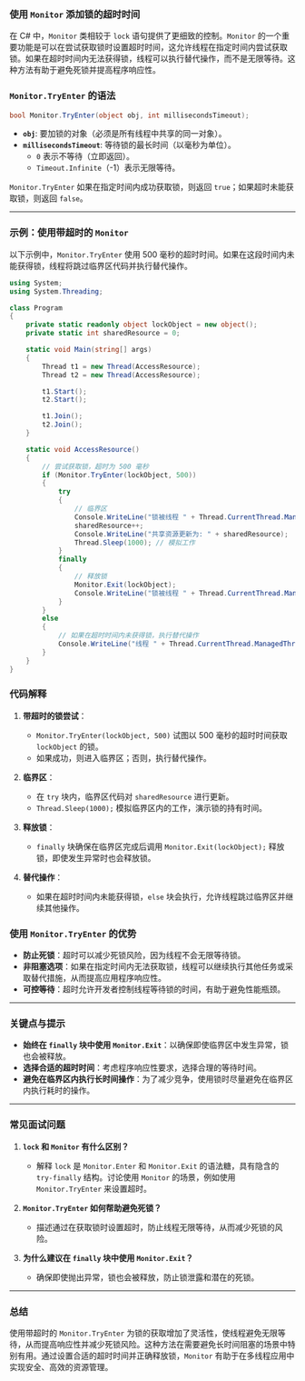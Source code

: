 ### 使用 `Monitor` 添加锁的超时时间

在 C# 中，`Monitor` 类相较于 `lock` 语句提供了更细致的控制。`Monitor` 的一个重要功能是可以在尝试获取锁时设置超时时间，这允许线程在指定时间内尝试获取锁。如果在超时时间内无法获得锁，线程可以执行替代操作，而不是无限等待。这种方法有助于避免死锁并提高程序响应性。

### `Monitor.TryEnter` 的语法

```csharp
bool Monitor.TryEnter(object obj, int millisecondsTimeout);
```

- **`obj`**: 要加锁的对象（必须是所有线程中共享的同一对象）。
- **`millisecondsTimeout`**: 等待锁的最长时间（以毫秒为单位）。
  - `0` 表示不等待（立即返回）。
  - `Timeout.Infinite`（-1）表示无限等待。

`Monitor.TryEnter` 如果在指定时间内成功获取锁，则返回 `true`；如果超时未能获取锁，则返回 `false`。

---

### 示例：使用带超时的 `Monitor`

以下示例中，`Monitor.TryEnter` 使用 500 毫秒的超时时间。如果在这段时间内未能获得锁，线程将跳过临界区代码并执行替代操作。

```csharp
using System;
using System.Threading;

class Program
{
    private static readonly object lockObject = new object();
    private static int sharedResource = 0;

    static void Main(string[] args)
    {
        Thread t1 = new Thread(AccessResource);
        Thread t2 = new Thread(AccessResource);

        t1.Start();
        t2.Start();

        t1.Join();
        t2.Join();
    }

    static void AccessResource()
    {
        // 尝试获取锁，超时为 500 毫秒
        if (Monitor.TryEnter(lockObject, 500))
        {
            try
            {
                // 临界区
                Console.WriteLine("锁被线程 " + Thread.CurrentThread.ManagedThreadId + " 获得");
                sharedResource++;
                Console.WriteLine("共享资源更新为: " + sharedResource);
                Thread.Sleep(1000); // 模拟工作
            }
            finally
            {
                // 释放锁
                Monitor.Exit(lockObject);
                Console.WriteLine("锁被线程 " + Thread.CurrentThread.ManagedThreadId + " 释放");
            }
        }
        else
        {
            // 如果在超时时间内未获得锁，执行替代操作
            Console.WriteLine("线程 " + Thread.CurrentThread.ManagedThreadId + " 未能在超时时间内获得锁。");
        }
    }
}
```

### 代码解释

1. **带超时的锁尝试**：
   - `Monitor.TryEnter(lockObject, 500)` 试图以 500 毫秒的超时时间获取 `lockObject` 的锁。
   - 如果成功，则进入临界区；否则，执行替代操作。

2. **临界区**：
   - 在 `try` 块内，临界区代码对 `sharedResource` 进行更新。
   - `Thread.Sleep(1000);` 模拟临界区内的工作，演示锁的持有时间。

3. **释放锁**：
   - `finally` 块确保在临界区完成后调用 `Monitor.Exit(lockObject);` 释放锁，即使发生异常时也会释放锁。

4. **替代操作**：
   - 如果在超时时间内未能获得锁，`else` 块会执行，允许线程跳过临界区并继续其他操作。

### 使用 `Monitor.TryEnter` 的优势

- **防止死锁**：超时可以减少死锁风险，因为线程不会无限等待锁。
- **非阻塞选项**：如果在指定时间内无法获取锁，线程可以继续执行其他任务或采取替代措施，从而提高应用程序响应性。
- **可控等待**：超时允许开发者控制线程等待锁的时间，有助于避免性能瓶颈。

---

### 关键点与提示

- **始终在 `finally` 块中使用 `Monitor.Exit`**：以确保即使临界区中发生异常，锁也会被释放。
- **选择合适的超时时间**：考虑程序响应性要求，选择合理的等待时间。
- **避免在临界区内执行长时间操作**：为了减少竞争，使用锁时尽量避免在临界区内执行耗时的操作。

---

### 常见面试问题

1. **`lock` 和 `Monitor` 有什么区别？**
   - 解释 `lock` 是 `Monitor.Enter` 和 `Monitor.Exit` 的语法糖，具有隐含的 `try-finally` 结构。讨论使用 `Monitor` 的场景，例如使用 `Monitor.TryEnter` 来设置超时。

2. **`Monitor.TryEnter` 如何帮助避免死锁？**
   - 描述通过在获取锁时设置超时，防止线程无限等待，从而减少死锁的风险。

3. **为什么建议在 `finally` 块中使用 `Monitor.Exit`？**
   - 确保即使抛出异常，锁也会被释放，防止锁泄露和潜在的死锁。

---

### 总结

使用带超时的 `Monitor.TryEnter` 为锁的获取增加了灵活性，使线程避免无限等待，从而提高响应性并减少死锁风险。这种方法在需要避免长时间阻塞的场景中特别有用。通过设置合适的超时时间并正确释放锁，`Monitor` 有助于在多线程应用中实现安全、高效的资源管理。
